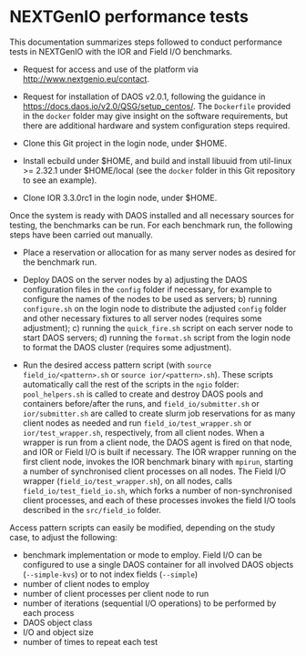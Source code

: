 # NEXTGenIO performance tests

This documentation summarizes steps followed to conduct performance tests in NEXTGenIO with the IOR and Field I/O benchmarks.

- Request for access and use of the platform via http://www.nextgenio.eu/contact.

- Request for installation of DAOS v2.0.1, following the guidance in https://docs.daos.io/v2.0/QSG/setup_centos/. The `Dockerfile` provided in the `docker` folder may give insight on the software requirements, but there are additional hardware and system configuration steps required.

- Clone this Git project in the login node, under $HOME.

- Install ecbuild under $HOME, and build and install libuuid from util-linux >= 2.32.1 under $HOME/local (see the `docker` folder in this Git repository to see an example).

- Clone IOR 3.3.0rc1 in the login node, under $HOME.

Once the system is ready with DAOS installed and all necessary sources for testing, the benchmarks can be run. For each benchmark run, the following steps have been carried out manually.

- Place a reservation or allocation for as many server nodes as desired for the benchmark run.

- Deploy DAOS on the server nodes by a) adjusting the DAOS configuration files in the `config` folder if necessary, for example to configure the names of the nodes to be used as servers; b) running `configure.sh` on the login node to distribute the adjusted `config` folder and other necessary fixtures to all server nodes (requires some adjustment); c) running the `quick_fire.sh` script on each server node to start DAOS servers; d) running the `format.sh` script from the login node to format the DAOS cluster (requires some adjustment).

- Run the desired access pattern script (with `source field_io/<pattern>.sh` or `source ior/<pattern>.sh`). These scripts automatically call the rest of the scripts in the `ngio` folder: `pool_helpers.sh` is called to create and destroy DAOS pools and containers before/after the runs, and `field_io/submitter.sh` or `ior/submitter.sh` are called to create slurm job reservations for as many client nodes as needed and run `field_io/test_wrapper.sh` or `ior/test_wrapper.sh`, respectively, from all client nodes. When a wrapper is run from a client node, the DAOS agent is fired on that node, and IOR or Field I/O is built if necessary. The IOR wrapper running on the first client node, invokes the IOR benchmark binary with `mpirun`, starting a number of synchronised client processes on all nodes. The Field I/O wrapper (`field_io/test_wrapper.sh`), on all nodes, calls `field_io/test_field_io.sh`, which forks a number of non-synchronised client processes, and each of these processes invokes the field I/O tools described in the `src/field_io` folder.

Access pattern scripts can easily be modified, depending on the study case, to adjust the following:
  - benchmark implementation or mode to employ. Field I/O can be configured to use a single DAOS container for all involved DAOS objects (`--simple-kvs`) or to not index fields (`--simple`)
  - number of client nodes to employ
  - number of client processes per client node to run
  - number of iterations (sequential I/O operations) to be performed by each process
  - DAOS object class
  - I/O and object size
  - number of times to repeat each test
